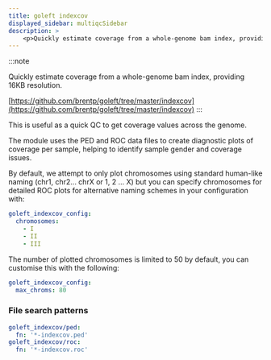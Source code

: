```yaml
---
title: goleft indexcov
displayed_sidebar: multiqcSidebar
description: >
    <p>Quickly estimate coverage from a whole-genome bam index, providing 16KB resolution.</p>
---
```


<!--
~~~~~ DO NOT EDIT ~~~~~
This file is autogenerated from the MultiQC module python docstring.
Do not edit the markdown, it will be overwritten.

File path for the source of this content: multiqc/modules/goleft_indexcov/goleft_indexcov.py
~~~~~~~~~~~~~~~~~~~~~~~
-->

:::note
<p>Quickly estimate coverage from a whole-genome bam index, providing 16KB resolution.</p>

[https://github.com/brentp/goleft/tree/master/indexcov](https://github.com/brentp/goleft/tree/master/indexcov)
:::

This is useful as a quick QC to get coverage values across the genome.

The module uses the PED and ROC data files to create diagnostic plots of coverage per
sample, helping to identify sample gender and coverage issues.

By default, we attempt to only plot chromosomes using standard human-like naming
(chr1, chr2... chrX or 1, 2 ... X) but you can specify chromosomes for detailed
ROC plots for alternative naming schemes in your configuration with:

```yaml
goleft_indexcov_config:
  chromosomes:
    - I
    - II
    - III
```

The number of plotted chromosomes is limited to 50 by default, you can customise this with the following:

```yaml
goleft_indexcov_config:
  max_chroms: 80
```

### File search patterns

```yaml
goleft_indexcov/ped:
  fn: '*-indexcov.ped'
goleft_indexcov/roc:
  fn: '*-indexcov.roc'
```
    
